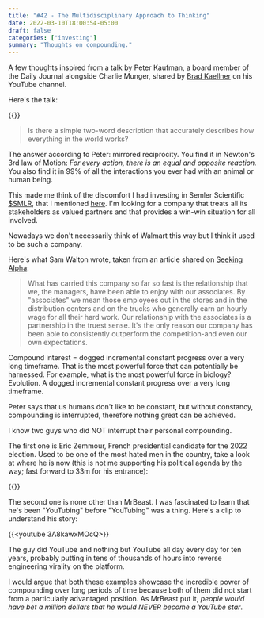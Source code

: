 ```yaml
---
title: "#42 - The Multidisciplinary Approach to Thinking"
date: 2022-03-10T18:00:54-05:00
draft: false
categories: ["investing"]
summary: "Thoughts on compounding."
---
```


A few thoughts inspired from a talk by Peter Kaufman, a board member of the Daily Journal alongside Charlie Munger, shared by [Brad Kaellner](https://www.youtube.com/watch?v=8apwedej-_s&t=70s) on his YouTube channel.

Here's the talk:

{{<youtube V8pYUCqpeM8>}}

<blockquote>

Is there a simple two-word description that accurately describes how everything in the world works?

</blockquote>

The answer according to Peter: mirrored reciprocity. You find it in Newton's 3rd law of Motion: _For every action, there is an equal and opposite reaction._ You also find it in 99% of all the interactions you ever had with an animal or human being.

This made me think of the discomfort I had investing in Semler Scientific [$SMLR](https://finance.yahoo.com/quote/SMLR?p=SMLR&.tsrc=fin-srch), that I mentioned [here](/diary/42-sold-semler.md). I'm looking for a company that treats all its stakeholders as valued partners and that provides a win-win situation for all involved.

Nowadays we don't necessarily think of Walmart this way but I think it used to be such a company.

Here's what Sam Walton wrote, taken from an article shared on [Seeking Alpha](https://seekingalpha.com/article/4494009-where-does-exp-world-holdings-go):

<blockquote>

What has carried this company so far so fast is the relationship that we, the managers, have been able to enjoy with our associates. By "associates" we mean those employees out in the stores and in the distribution centers and on the trucks who generally earn an hourly wage for all their hard work. Our relationship with the associates is a partnership in the truest sense. It's the only reason our company has been able to consistently outperform the competition-and even our own expectations.

</blockquote>

Compound interest = dogged incremental constant progress over a very long timeframe. That is the most powerful force that can potentially be harnessed. For example, what is the most powerful force in biology? Evolution. A dogged incremental constant progress over a very long timeframe.

Peter says that us humans don't like to be constant, but without constancy, compounding is interrupted, therefore nothing great can be achieved.

I know two guys who did NOT interrupt their personal compounding.

The first one is Eric Zemmour, French presidential candidate for the 2022 election. Used to be one of the most hated men in the country, take a look at where he is now (this is not me supporting his political agenda by the way; fast forward to 33m for his entrance):

{{<youtube xZ_Q2F18tA0>}}

The second one is none other than MrBeast. I was fascinated to learn that he's been "YouTubing" before "YouTubing" was a thing. Here's a clip to understand his story:

{{<youtube 3A8kawxMOcQ>}}

The guy did YouTube and nothing but YouTube all day every day for ten years, probably putting in tens of thousands of hours into reverse engineering virality on the platform. 

I would argue that both these examples showcase the incredible power of compounding over long periods of time because both of them did not start from a particularly advantaged position. As MrBeast put it, _people would have bet a million dollars that he would NEVER become a YouTube star_.
